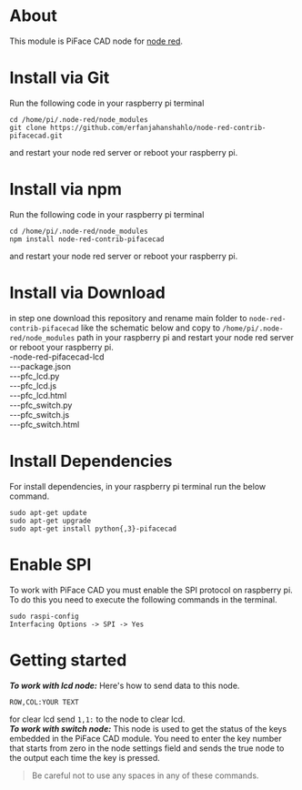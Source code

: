 # About
This module is PiFace CAD node for [node red](https://nodered.org/).
# Install via Git
Run the following code in your raspberry pi terminal
```
cd /home/pi/.node-red/node_modules
git clone https://github.com/erfanjahanshahlo/node-red-contrib-pifacecad.git
```
and restart your node red server or reboot your raspberry pi.
# Install via npm
Run the following code in your raspberry pi terminal
```
cd /home/pi/.node-red/node_modules
npm install node-red-contrib-pifacecad
```
and restart your node red server or reboot your raspberry pi.
# Install via Download
in step one download this repository and rename main folder to ```node-red-contrib-pifacecad``` like the schematic below and copy to ```/home/pi/.node-red/node_modules``` path in your raspberry pi and restart your node red server or reboot your raspberry pi.
<br/>
-node-red-pifacecad-lcd<br/>
---package.json<br/>
---pfc_lcd.py<br/>
---pfc_lcd.js<br/>
---pfc_lcd.html<br/>
---pfc_switch.py<br/>
---pfc_switch.js<br/>
---pfc_switch.html<br/>
# Install Dependencies
For install dependencies, in your raspberry pi terminal run the below command.
```
sudo apt-get update
sudo apt-get upgrade
sudo apt-get install python{,3}-pifacecad
```
# Enable SPI
To work with PiFace CAD you must enable the SPI protocol on raspberry pi. To do this you need to execute the following commands in the terminal.
```
sudo raspi-config
Interfacing Options -> SPI -> Yes
```
# Getting started
***To work with lcd node:***
Here's how to send data to this node.
```
ROW,COL:YOUR TEXT
```
for clear lcd send ```1,1:``` to the node to clear lcd.
<br/>***To work with switch node:***
This node is used to get the status of the keys embedded in the PiFace CAD module. You need to enter the key number that starts from zero in the node settings field and sends the true node to the output each time the key is pressed.
> Be careful not to use any spaces in any of these commands.
